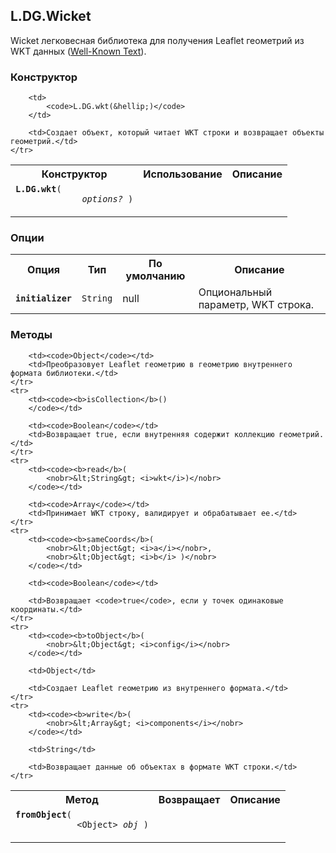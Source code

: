 ## L.DG.Wicket

Wicket легковесная библиотека для получения Leaflet геометрий из WKT данных ([Well-Known Text](http://en.wikipedia.org/wiki/Well-known_text)).

### Конструктор

<table>
    <tr>
        <th>Конструктор</th>
        <th>Использование</th>
        <th>Описание</th>
    </tr>
    <tr>
        <td><code><b>L.DG.wkt</b>(
            <nobr> <i>options?</i> )</nobr>
        </code></td>

        <td>
            <code>L.DG.wkt(&hellip;)</code>
        </td>

        <td>Создает объект, который читает WKT строки и возвращает объекты геометрий.</td>
    </tr>
</table>

### Опции

<table>
    <tr>
        <th>Опция</th>
        <th>Тип</th>
        <th>По умолчанию</th>
        <th>Описание</th>
    </tr>
    <tr>
        <td><code><b>initializer</b></code></td>
        <td><code>String</code></td>
        <td>null</td>
        <td>Опциональный параметр, WKT строка.</td>
    </tr>
</table>

### Методы

<table>
    <tr>
        <th>Метод</th>
        <th>Возвращает</th>
        <th>Описание</th>
    </tr>
    <tr>
        <td><code><b>fromObject</b>(
            <nobr>&lt;Object&gt; <i>obj</i> )</nobr>
        </code></td>

        <td><code>Object</code></td>
        <td>Преобразовует Leaflet геометрию в геометрию внутреннего формата библиотеки.</td>
    </tr>
    <tr>
        <td><code><b>isCollection</b>()
        </code></td>

        <td><code>Boolean</code></td>
        <td>Возвращает true, если внутренняя содержит коллекцию геометрий.</td>
    </tr>
    <tr>
        <td><code><b>read</b>(
            <nobr>&lt;String&gt; <i>wkt</i>)</nobr>
        </code></td>

        <td><code>Array</code></td>
        <td>Принимает WKT строку, валидирует и обрабатывает ее.</td>
    </tr>
    <tr>
        <td><code><b>sameCoords</b>(
            <nobr>&lt;Object&gt; <i>a</i></nobr>,
            <nobr>&lt;Object&gt; <i>b</i> )</nobr>
        </code></td>

        <td><code>Boolean</code></td>

        <td>Возвращает <code>true</code>, если у точек одинаковые координаты.</td>
    </tr>
    <tr>
        <td><code><b>toObject</b>(
            <nobr>&lt;Object&gt; <i>config</i></nobr>
        </code></td>

        <td>Object</td>

        <td>Создает Leaflet геометрию из внутреннего формата.</td>
    </tr>
    <tr>
        <td><code><b>write</b>(
            <nobr>&lt;Array&gt; <i>components</i></nobr>
        </code></td>

        <td>String</td>

        <td>Возвращает данные об объектах в формате WKT строки.</td>
    </tr>
</table>
